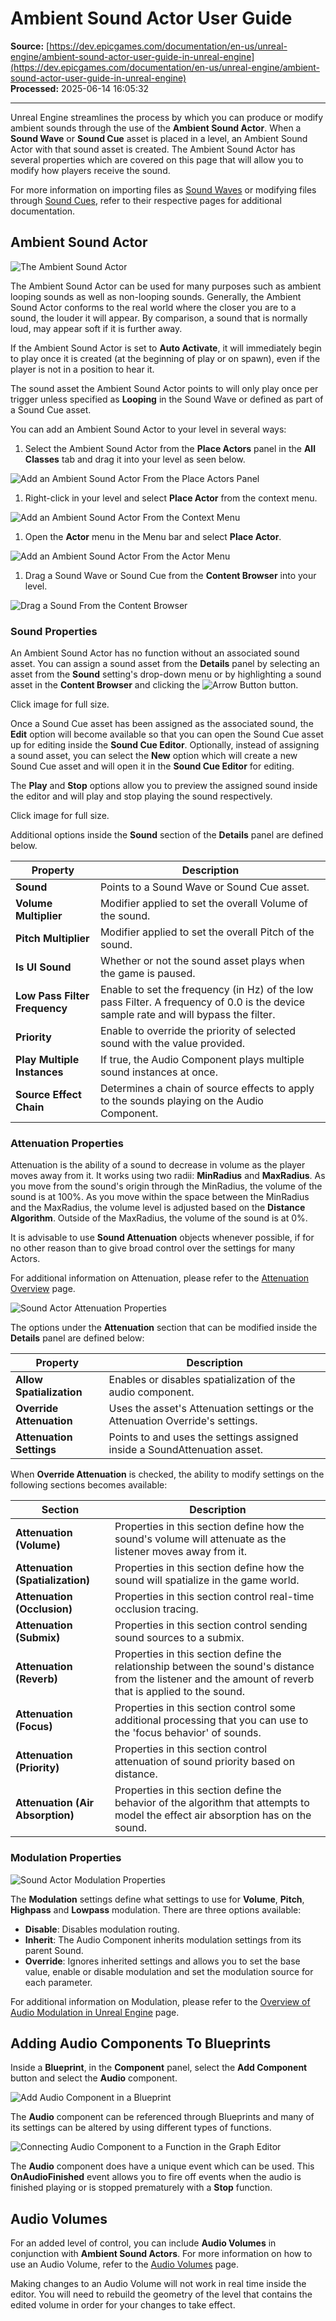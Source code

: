 # Ambient Sound Actor User Guide

**Source:** [https://dev.epicgames.com/documentation/en-us/unreal-engine/ambient-sound-actor-user-guide-in-unreal-engine](https://dev.epicgames.com/documentation/en-us/unreal-engine/ambient-sound-actor-user-guide-in-unreal-engine)  
**Processed:** 2025-06-14 16:05:32

---

Unreal Engine streamlines the process by which you can produce or modify ambient sounds through the use of the **Ambient Sound Actor**. When a **Sound Wave** or **Sound Cue** asset is placed in a level, an Ambient Sound Actor with that sound asset is created. The Ambient Sound Actor has several properties which are covered on this page that will allow you to modify how players receive the sound.

For more information on importing files as [Sound Waves](/documentation/en-us/unreal-engine/importing-audio-files) or modifying files through [Sound Cues](/documentation/en-us/unreal-engine/sound-cue-editor-in-unreal-engine), refer to their respective pages for additional documentation.

## Ambient Sound Actor

![The Ambient Sound Actor](https://d1iv7db44yhgxn.cloudfront.net/documentation/images/9d274246-f668-4e9c-b6b2-7ff9f647cb42/01-ambient-actors.png)

The Ambient Sound Actor can be used for many purposes such as ambient looping sounds as well as non-looping sounds. Generally, the Ambient Sound Actor conforms to the real world where the closer you are to a sound, the louder it will appear. By comparison, a sound that is normally loud, may appear soft if it is further away.

If the Ambient Sound Actor is set to **Auto Activate**, it will immediately begin to play once it is created (at the beginning of play or on spawn), even if the player is not in a position to hear it.

The sound asset the Ambient Sound Actor points to will only play once per trigger unless specified as **Looping** in the Sound Wave or defined as part of a Sound Cue asset.

You can add an Ambient Sound Actor to your level in several ways:

1.  Select the Ambient Sound Actor from the **Place Actors** panel in the **All Classes** tab and drag it into your level as seen below.

![Add an Ambient Sound Actor From the Place Actors Panel](https://d1iv7db44yhgxn.cloudfront.net/documentation/images/bc247070-5ec6-4313-82e7-ec8b59d7d341/02-drag-ambient-sound-from-place-actors-panel.png)

1.  Right-click in your level and select **Place Actor** from the context menu.

![Add an Ambient Sound Actor From the Context Menu](https://d1iv7db44yhgxn.cloudfront.net/documentation/images/ee2e9df6-be62-4167-9d24-4f801312de64/03-place-actor-from-level.png)

1.  Open the **Actor** menu in the Menu bar and select **Place Actor**.

![Add an Ambient Sound Actor From the Actor Menu](https://d1iv7db44yhgxn.cloudfront.net/documentation/images/37dcade2-d013-46dc-a2bf-4518c2824d7e/04-place-actor-from-the-actor-menu.png)

1.  Drag a Sound Wave or Sound Cue from the **Content Browser** into your level.

![Drag a Sound From the Content Browser](https://d1iv7db44yhgxn.cloudfront.net/documentation/images/7d4096e8-0ad8-4cae-9e0b-2c5a26721580/04-drag-a-sound-from-the-content-browser-into-the-level.png)

### Sound Properties

An Ambient Sound Actor has no function without an associated sound asset. You can assign a sound asset from the **Details** panel by selecting an asset from the **Sound** setting's drop-down menu or by highlighting a sound asset in the **Content Browser** and clicking the ![Arrow Button](https://d1iv7db44yhgxn.cloudfront.net/documentation/images/6ce67607-8d16-4aa0-a6f7-ba205690e97e/05-sound-actor-arrow.png) button.

Click image for full size.

Once a Sound Cue asset has been assigned as the associated sound, the **Edit** option will become available so that you can open the Sound Cue asset up for editing inside the **Sound Cue Editor**. Optionally, instead of assigning a sound asset, you can select the **New** option which will create a new Sound Cue asset and will open it in the **Sound Cue Editor** for editing.

The **Play** and **Stop** options allow you to preview the assigned sound inside the editor and will play and stop playing the sound respectively.

Click image for full size.

Additional options inside the **Sound** section of the **Details** panel are defined below.

| Property | Description |
| --- | --- |
| **Sound** | Points to a Sound Wave or Sound Cue asset. |
| **Volume Multiplier** | Modifier applied to set the overall Volume of the sound. |
| **Pitch Multiplier** | Modifier applied to set the overall Pitch of the sound. |
| **Is UI Sound** | Whether or not the sound asset plays when the game is paused. |
| **Low Pass Filter Frequency** | Enable to set the frequency (in Hz) of the low pass Filter. A frequency of 0.0 is the device sample rate and will bypass the filter. |
| **Priority** | Enable to override the priority of selected sound with the value provided. |
| **Play Multiple Instances** | If true, the Audio Component plays multiple sound instances at once. |
| **Source Effect Chain** | Determines a chain of source effects to apply to the sounds playing on the Audio Component. |

### Attenuation Properties

Attenuation is the ability of a sound to decrease in volume as the player moves away from it. It works using two radii: **MinRadius** and **MaxRadius**. As you move from the sound's origin through the MinRadius, the volume of the sound is at 100%. As you move within the space between the MinRadius and the MaxRadius, the volume level is adjusted based on the **Distance Algorithm**. Outside of the MaxRadius, the volume of the sound is at 0%.

It is advisable to use **Sound Attenuation** objects whenever possible, if for no other reason than to give broad control over the settings for many Actors.

For additional information on Attenuation, please refer to the [Attenuation Overview](/documentation/en-us/unreal-engine/sound-attenuation-in-unreal-engine) page.

![Sound Actor Attenuation Properties](https://d1iv7db44yhgxn.cloudfront.net/documentation/images/e52bb40c-3520-4072-a778-f0da05e12e3a/08-sound-actor-attenuation-properties.png "Sound Actor Attenuation Properties")

The options under the **Attenuation** section that can be modified inside the **Details** panel are defined below:

| Property | Description |
| --- | --- |
| **Allow Spatialization** | Enables or disables spatialization of the audio component. |
| **Override Attenuation** | Uses the asset's Attenuation settings or the Attenuation Override's settings. |
| **Attenuation Settings** | Points to and uses the settings assigned inside a SoundAttenuation asset. |

When **Override Attenuation** is checked, the ability to modify settings on the following sections becomes available:

| Section | Description |
| --- | --- |
| **Attenuation (Volume)** | Properties in this section define how the sound's volume will attenuate as the listener moves away from it. |
| **Attenuation (Spatialization)** | Properties in this section define how the sound will spatialize in the game world. |
| **Attenuation (Occlusion)** | Properties in this section control real-time occlusion tracing. |
| **Attenuation (Submix)** | Properties in this section control sending sound sources to a submix. |
| **Attenuation (Reverb)** | Properties in this section define the relationship between the sound's distance from the listener and the amount of reverb that is applied to the sound. |
| **Attenuation (Focus)** | Properties in this section control some additional processing that you can use to the 'focus behavior' of sounds. |
| **Attenuation (Priority)** | Properties in this section control attenuation of sound priority based on distance. |
| **Attenuation (Air Absorption)** | Properties in this section define the behavior of the algorithm that attempts to model the effect air absorption has on the sound. |

### Modulation Properties

![Sound Actor Modulation Properties](https://d1iv7db44yhgxn.cloudfront.net/documentation/images/156ee75e-04a6-4ae3-82ce-34cdd0c1c85b/09-sound-actor-modulation-properties.png "Sound Actor Modulation Properties")

The **Modulation** settings define what settings to use for **Volume**, **Pitch**, **Highpass** and **Lowpass** modulation. There are three options available:

-   **Disable**: Disables modulation routing.
-   **Inherit**: The Audio Component inherits modulation settings from its parent Sound.
-   **Override**: Ignores inherited settings and allows you to set the base value, enable or disable modulation and set the modulation source for each parameter.

For additional information on Modulation, please refer to the [Overview of Audio Modulation in Unreal Engine](/documentation/en-us/unreal-engine/audio-modulation-in-unreal-engine) page.

## Adding Audio Components To Blueprints

Inside a **Blueprint**, in the **Component** panel, select the **Add Component** button and select the **Audio** component.

![Add Audio Component in a Blueprint](https://d1iv7db44yhgxn.cloudfront.net/documentation/images/c83bb0ff-347f-4989-8dca-64a1cb2ed92d/10-add-audio-component-in-a-blueprint.png "Adding an Audio Component Inside a Blueprint")

The **Audio** component can be referenced through Blueprints and many of its settings can be altered by using different types of functions.

![Connecting Audio Component to a Function in the Graph Editor](https://d1iv7db44yhgxn.cloudfront.net/documentation/images/066f2c85-a8aa-41df-bbef-5149075e8b78/11-audio-component-functions.png "Connecting Audio Component to a Function in the Graph Editor")

The **Audio** component does have a unique event which can be used. This **OnAudioFinished** event allows you to fire off events when the audio is finished playing or is stopped prematurely with a **Stop** function.

## Audio Volumes

For an added level of control, you can include **Audio Volumes** in conjunction with **Ambient Sound Actors**. For more information on how to use an Audio Volume, refer to the [Audio Volumes](/documentation/en-us/unreal-engine/audio-volumes-in-unreal-engine) page.

Making changes to an Audio Volume will not work in real time inside the editor. You will need to rebuild the geometry of the level that contains the edited volume in order for your changes to take effect.